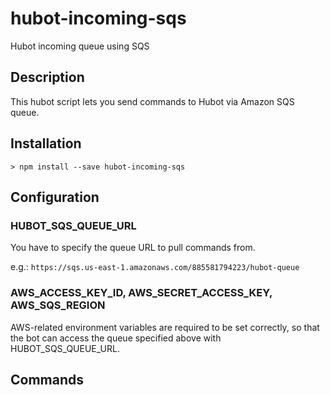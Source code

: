 # hubot-incoming-sqs

Hubot incoming queue using SQS

## Description

This hubot script lets you send commands to Hubot via Amazon SQS queue.

## Installation

    > npm install --save hubot-incoming-sqs

## Configuration

### HUBOT_SQS_QUEUE_URL

You have to specify the queue URL to pull commands from.

e.g.: `https://sqs.us-east-1.amazonaws.com/885581794223/hubot-queue`

### AWS_ACCESS_KEY_ID, AWS_SECRET_ACCESS_KEY, AWS_SQS_REGION

AWS-related environment variables are required to be set correctly, so that the bot can access the queue specified above with HUBOT_SQS_QUEUE_URL.

## Commands

